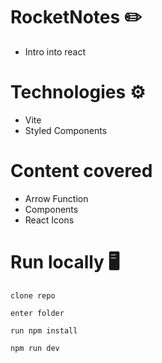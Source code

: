 # RocketNotes ✏️

- Intro into react

# Technologies ⚙️

- Vite
- Styled Components

# Content covered

- Arrow Function
- Components
- React Icons

# Run locally 🖥️
```
clone repo
```
```
enter folder
```
```
run npm install
```
```
npm run dev
```